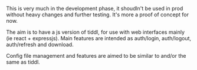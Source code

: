 This is very much in the development phase, it shoudln't be used in prod without heavy changes and further testing. It's more a proof of concept for now.

The aim is to have a js version of tiddl, for use with web interfaces mainly (ie react + expressjs). Main features are intended as auth/login, auth/logout, auth/refresh and download. 

Config file management and features are aimed to be similar to and/or the same as tiddl.
